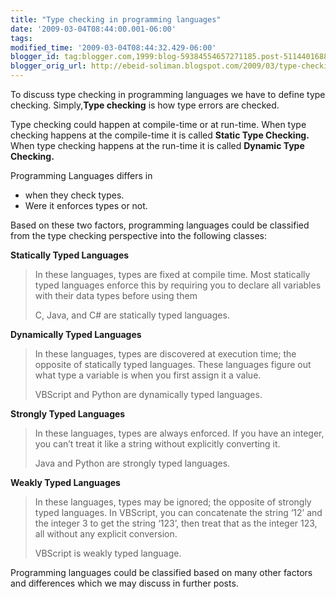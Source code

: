 ```yaml
--- 
title: "Type checking in programming languages" 
date: '2009-03-04T08:44:00.001-06:00' 
tags: 
modified_time: '2009-03-04T08:44:32.429-06:00' 
blogger_id: tag:blogger.com,1999:blog-59384554657271185.post-5114401688267216356
blogger_orig_url: http://ebeid-soliman.blogspot.com/2009/03/type-checking-in-programming-languages.html
---
```


To discuss type checking in programming languages we have to define type
checking. Simply,**Type checking** is how type errors are checked.

Type checking could happen at compile-time or at run-time. When type
checking happens at the compile-time it is called **Static Type
Checking.** When type checking happens at the run-time it is called
**Dynamic Type Checking.**

Programming Languages differs in

-   when they check types.
-   Were it enforces types or not.

Based on these two factors, programming languages could be classified
from the type checking perspective into the following classes:

**Statically Typed Languages**

> In these languages, types are fixed at compile time. Most statically
> typed languages enforce this by requiring you to declare all variables
> with their data types before using them
>
> C, Java, and C\# are statically typed languages.

**Dynamically Typed Languages**

> In these languages, types are discovered at execution time; the
> opposite of statically typed languages. These languages figure out
> what type a variable is when you first assign it a value.
>
> VBScript and Python are dynamically typed languages.

**Strongly Typed Languages**

> In these languages, types are always enforced. If you have an integer,
> you can’t treat it like a string without explicitly converting it.
>
> Java and Python are strongly typed languages.

**Weakly Typed Languages**

> In these languages, types may be ignored; the opposite of strongly
> typed languages. In VBScript, you can concatenate the string ‘12’ and
> the integer 3 to get the string ‘123’, then treat that as the integer
> 123, all without any explicit conversion.
>
> VBScript is weakly typed language.

Programming languages could be classified based on many other factors
and differences which we may discuss in further posts.
